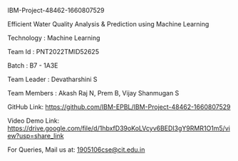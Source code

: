 IBM-Project-48462-1660807529

Efficient Water Quality Analysis & Prediction using Machine Learning

Technology : Machine Learning

Team Id : PNT2022TMID52625

Batch : B7 - 1A3E

Team Leader : Devatharshini S

Team Members : Akash Raj N, Prem B, Vijay Shanmugan S

GitHub Link: https://github.com/IBM-EPBL/IBM-Project-48462-1660807529

Video Demo Link: https://drive.google.com/file/d/1hbxfD39oKoLVcyv6BEDI3gY9RMR1O1m5/view?usp=share_link

For Queries, Mail us at: 1905106cse@cit.edu.in

